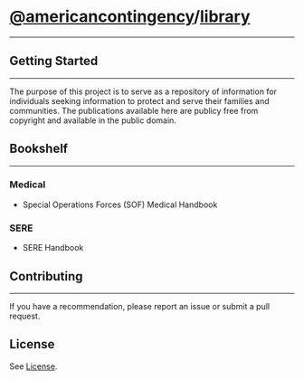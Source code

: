 # [@americancontingency](https://github.com/americancontingency)/[library](https://github.com/americancontingency/library)

---

## Getting Started

---

The purpose of this project is to serve as a repository of information for individuals seeking information to protect and serve their families and communities. The publications available here are publicy free from copyright and available in the public domain.

## Bookshelf

--- 

### Medical

* Special Operations Forces (SOF) Medical Handbook

### SERE

* SERE Handbook

## Contributing

---

If you have a recommendation, please report an issue or submit a pull request.

## License 

See [License](/LICENSE).
